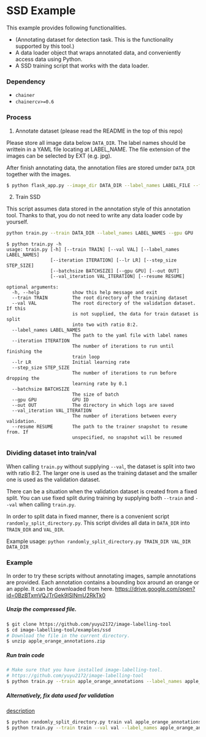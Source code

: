 # SSD Example


This example provides following functionalities.

+ (Annotating dataset for detection task. This is the functionality supported by this tool.)
+ A data loader object that wraps annotated data, and conveniently access data using Python.
+ A SSD training script that works with the data loader.


### Dependency

+ `chainer`
+ `chainercv>=0.6`


### Process
1. Annotate dataset (please read the README in the top of this repo)

Please store all image data below `DATA_DIR`. The label names should be writtein in a YAML file locating at LABEL_NAME.
The file extension of the images can be selected by EXT (e.g. jpg).

After finish annotating data,
the annotation files are stored umder `DATA_DIR` together with the images.

```bash
$ python flask_app.py --image_dir DATA_DIR --label_names LABEL_FILE --file_ext EXT
```

2. Train SSD

This script assumes data stored in the annotation style of this annotation tool.
Thanks to that, you do not need to write any data loader code by yourself.

```bash
python train.py --train DATA_DIR --label_names LABEL_NAMES --gpu GPU
```

```
$ python train.py -h
usage: train.py [-h] [--train TRAIN] [--val VAL] [--label_names LABEL_NAMES]
                [--iteration ITERATION] [--lr LR] [--step_size STEP_SIZE]
                [--batchsize BATCHSIZE] [--gpu GPU] [--out OUT]
                [--val_iteration VAL_ITERATION] [--resume RESUME]

optional arguments:
  -h, --help            show this help message and exit
  --train TRAIN         The root directory of the training dataset
  --val VAL             The root directory of the validation dataset. If this
                        is not supplied, the data for train dataset is split
                        into two with ratio 8:2.
  --label_names LABEL_NAMES
                        The path to the yaml file with label names
  --iteration ITERATION
                        The number of iterations to run until finishing the
                        train loop
  --lr LR               Initial learning rate
  --step_size STEP_SIZE
                        The number of iterations to run before dropping the
                        learning rate by 0.1
  --batchsize BATCHSIZE
                        The size of batch
  --gpu GPU             GPU ID
  --out OUT             The directory in which logs are saved
  --val_iteration VAL_ITERATION
                        The number of iterations between every validation.
  --resume RESUME       The path to the trainer snapshot to resume from. If
                        unspecified, no snapshot will be resumed
```


### Dividing dataset into train/val
When calling `train.py` without supplying `--val`, the dataset is split into two with ratio 8:2.
The larger one is used as the training dataset and the smaller one is used as the validation dataset.

There can be a situation when the validation dataset is created from a fixed split.
You can use fixed split during training by supplying both `--train` and `--val` when calling `train.py`.

In order to split data in fixed manner, there is a convenient script `randomly_split_directory.py`.
This script divides all data in `DATA_DIR` into `TRAIN_DIR` and `VAL_DIR`.

Example usage:
`python randomly_split_directory.py TRAIN_DIR VAL_DIR DATA_DIR`


### Example

In order to try these scripts without annotating images, sample annotations are provided.
Each annotation contains a bounding box around an orange or an apple.
It can be downloaded from here.
https://drive.google.com/open?id=0BzBTxmVQJTrGek9ISlNmU2RkTk0

##### Unzip the compressed file.
```bash
$ git clone https://github.com/yuyu2172/image-labelling-tool
$ cd image-labelling-tool/examples/ssd
# Download the file in the current directory.
$ unzip apple_orange_annotations.zip
```

##### Run train code
```bash
# Make sure that you have installed image-labelling-tool.
# https://github.com/yuyu2172/image-labelling-tool
$ python train.py --train apple_orange_annotations --label_names apple_orange_annotations/apple_orange_label_names.yml --val_iteration 100 --gpu GPU
```

##### Alternatively, fix data used for validation
[description](https://github.com/yuyu2172/image-labelling-tool/tree/master/examples/ssd#dividing-dataset-into-trainval)
```bash
$ python randomly_split_directory.py train val apple_orange_annotations
$ python train.py --train train --val val --label_names apple_orange_annotations/apple_orange_label_names.yml --val_iteration 100  --gpu GPU
```
